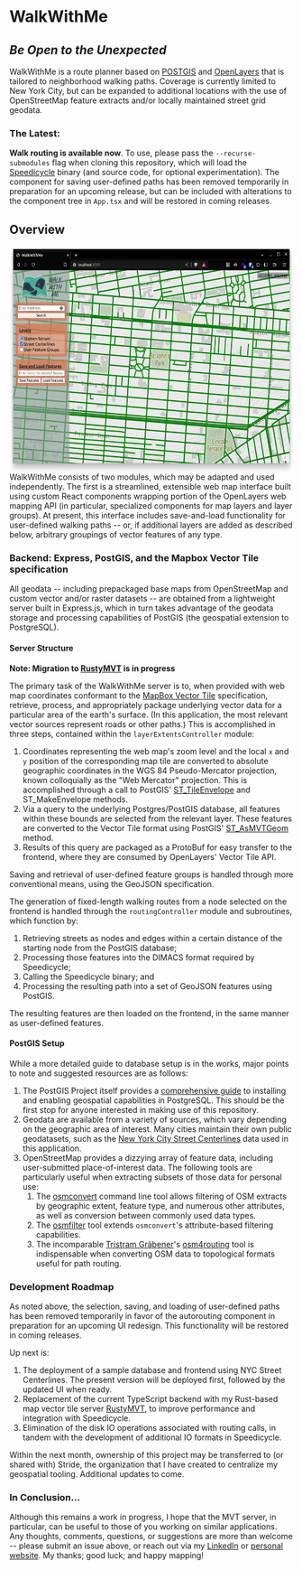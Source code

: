 # WalkWithMe

## _Be Open to the Unexpected_

WalkWithMe is a route planner based on [POSTGIS](https://postgis.net/) and [OpenLayers](https://openlayers.org/) that is tailored to neighborhood walking paths. Coverage is currently limited to New York City, but can be expanded to additional locations with the use of OpenStreetMap feature extracts and/or locally maintained street grid geodata.

### The Latest:
__Walk routing is available now__. To use, please pass the `--recurse-submodules` flag when cloning this repository, which will load the [Speedicycle](https://github.com/StrideStreets/speedicycle) binary (and source code, for optional experimentation). The component for saving user-defined paths has been removed temporarily in preparation for an upcoming release, but can be included with alterations to the component tree in `App.tsx` and will be restored in coming releases.

## Overview

<img align="right" src="assets/frontend.png" height="400px">
WalkWithMe consists of two modules, which may be adapted and used independently. The first is a streamlined, extensible web map interface built using custom React components wrapping portion of the OpenLayers web mapping API (in particular, specialized components for map layers and layer groups). At present, this interface includes save-and-load functionality for user-defined walking paths -- or, if additional layers are added as described below, arbitrary groupings of vector features of any type.

### Backend: Express, PostGIS, and the Mapbox Vector Tile specification

All geodata -- including prepackaged base maps from OpenStreetMap and custom vector and/or raster datasets -- are obtained from a lightweight server built in Express.js, which in turn takes advantage of the geodata storage and processing capabilities of PostGIS (the geospatial extension to PostgreSQL).

#### Server Structure
**Note: Migration to [RustyMVT](https://github.com/kyleslugg/RustyMVT) is in progress**

The primary task of the WalkWithMe server is to, when provided with web map coordinates conformant to the [MapBox Vector Tile](https://github.com/mapbox/vector-tile-spec/tree/master) specification, retrieve, process, and appropriately package underlying vector data for a particular area of the earth's surface. (In this application, the most relevant vector sources represent roads or other paths.) This is accomplished in three steps, contained within the `layerExtentsController` module:

1. Coordinates representing the web map's zoom level and the local `x` and `y` position of the corresponding map tile are converted to absolute geographic coordinates in the WGS 84 Pseudo-Mercator projection, known colloquially as the "Web Mercator" projection. This is accomplished through a call to PostGIS' [ST_TileEnvelope](https://postgis.net/docs/en/ST_TileEnvelope.html) and ST_MakeEnvelope methods.
2. Via a query to the underlying Postgres/PostGIS database, all features within these bounds are selected from the relevant layer. These features are converted to the Vector Tile format using PostGIS' [ST_AsMVTGeom](https://postgis.net/docs/en/ST_AsMVTGeom.html) method.
3. Results of this query are packaged as a ProtoBuf for easy transfer to the frontend, where they are consumed by OpenLayers' Vector Tile API.

Saving and retrieval of user-defined feature groups is handled through more conventional means, using the GeoJSON specification.

The generation of fixed-length walking routes from a node selected on the frontend is handled through the `routingController` module and subroutines, which function by:
1. Retrieving streets as nodes and edges within a certain distance of the starting node from the PostGIS database;
2. Processing those features into the DIMACS format required by Speedicycle;
3. Calling the Speedicycle binary; and
4. Processing the resulting path into a set of GeoJSON features using PostGIS.

The resulting features are then loaded on the frontend, in the same manner as user-defined features.


#### PostGIS Setup

While a more detailed guide to database setup is in the works, major points to note and suggested resources are as follows:

1. The PostGIS Project itself provides a [comprehensive guide](https://postgis.net/docs/en/index.html) to installing and enabling geospatial capabilities in PostgreSQL. This should be the first stop for anyone interested in making use of this repository.
2. Geodata are available from a variety of sources, which vary depending on the geographic area of interest. Many cities maintain their own public geodatasets, such as the [New York City Street Centerlines](https://data.cityofnewyork.us/City-Government/NYC-Street-Centerline-CSCL-/exjm-f27b) data used in this application.
3. OpenStreetMap provides a dizzying array of feature data, including user-submitted place-of-interest data. The following tools are particularly useful when extracting subsets of those data for personal use:
   1. The [osmconvert](https://wiki.openstreetmap.org/wiki/Osmconvert) command line tool allows filtering of OSM extracts by geographic extent, feature type, and numerous other attributes, as well as conversion between commonly used data types.
   2. The [osmfilter](https://wiki.openstreetmap.org/wiki/Osmfilter) tool extends `osmconvert`'s attribute-based filtering capabilities.
   3. The incomparable [Tristram Gräbener](https://github.com/Tristramg)'s [osm4routing](https://github.com/Tristramg/osm4routing) tool is indispensable when converting OSM data to topological formats useful for path routing.

### Development Roadmap

As noted above, the selection, saving, and loading of user-defined paths has been removed temporarily in favor of the autorouting component in preparation for an upcoming UI redesign. This functionality will be restored in coming releases.

Up next is:
1. The deployment of a sample database and frontend using NYC Street Centerlines. The present version will be deployed first, followed by the updated UI when ready.
2. Replacement of the current TypeScript backend with my Rust-based map vector tile server [RustyMVT](https://github.com/kyleslugg/RustyMVT), to improve performance and integration with Speedicycle.
3. Elimination of the disk IO operations associated with routing calls, in tandem with the development of additional IO formats in Speedicycle.

Within the next month, ownership of this project may be transferred to (or shared with) Stride, the organization that I have created to centralize my geospatial tooling. Additional updates to come.


### In Conclusion...

Although this remains a work in progress, I hope that the MVT server, in particular, can be useful to those of you working on similar applications. Any thoughts, comments, questions, or suggestions are more than welcome -- please submit an issue above, or reach out via my [LinkedIn](https://www.linkedin.com/in/kyle-slugg/) or [personal website](https://kyleslugg.co/). My thanks; good luck; and happy mapping!
